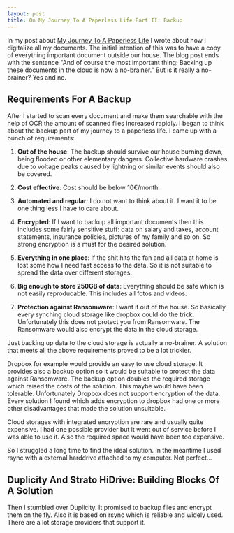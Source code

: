 ```yaml
---
layout: post
title: On My Journey To A Paperless Life Part II: Backup
---
```

In my post about [My Journey To A Paperless Life](https://bmehner.github.io/on-my-journey-to-a-paperless-life/) I wrote about how I digitalize all my documents. The initial intention of this was to have a copy of everything important document outside our house. The blog post ends with the sentence "And of course the most important thing: Backing up these documents in the cloud is now a no-brainer." But is it really a no-brainer? Yes and no.

## Requirements For A Backup

After I started to scan every document and make them searchable with the help of OCR the amount of scanned files increased rapidly. I began to think about the backup part of my journey to a paperless life. I came up with a bunch of requirements:

1. **Out of the house**: The backup should survive our house burning down, being flooded or other elementary dangers. Collective hardware crashes due to voltage peaks caused by lightning or similar events should also be covered.

1. **Cost effective**: Cost should be below 10€/month.

1. **Automated and regular**: I do not want to think about it. I want it to be one thing less I have to care about.

1. **Encrypted**: If I want to backup all important documents then this includes some fairly sensitive stuff: data on salary and taxes, account statements, insurance policies, pictures of my family and so on. So strong encryption is a must for the desired solution.

1. **Everything in one place**: If the shit hits the fan and all data at home is lost some how I need fast access to the data. So it is not suitable to spread the data over different storages.

1. **Big enough to store 250GB of data**: Everything should be safe which is not easily reproducable. This includes all fotos and videos.

1. **Protection against Ransomware**: I want it out of the house. So basically every synching cloud storage like dropbox could do the trick. Unfortunately this does not protect you from Ransomware. The Ransomware would also encrypt the data in the cloud storage.

Just backing up data to the cloud storage is actually a no-brainer. A solution that meets all the above requirements proved to be a lot trickier.

Dropbox for example would provide an easy to use cloud storage. It provides also a backup option so it would be suitable to protect the data against Ransomware. The backup option doubles the required storage which raised the costs of the solution. This maybe would have been tolerable. Unfortunately Dropbox does not support encryption of the data. Every solution I found which adds encryption to dropbox had one or more other disadvantages that made the solution unsuitable. 

Cloud storages with integrated encryption are rare and usually quite expensive. I had one possible provider but it went out of service before I was able to use it. Also the required space would have been too expensive.

So I struggled a long time to find the ideal solution. In the meantime I used rsync with a external harddrive attached to my computer. Not perfect...

## Duplicity And Strato HiDrive: Building Blocks Of A Solution

Then I stumbled over Duplicity. It promised to backup files and encrypt them on the fly. Also it is based on rsync which is reliable and widely used. There are a lot storage providers that support it. 



